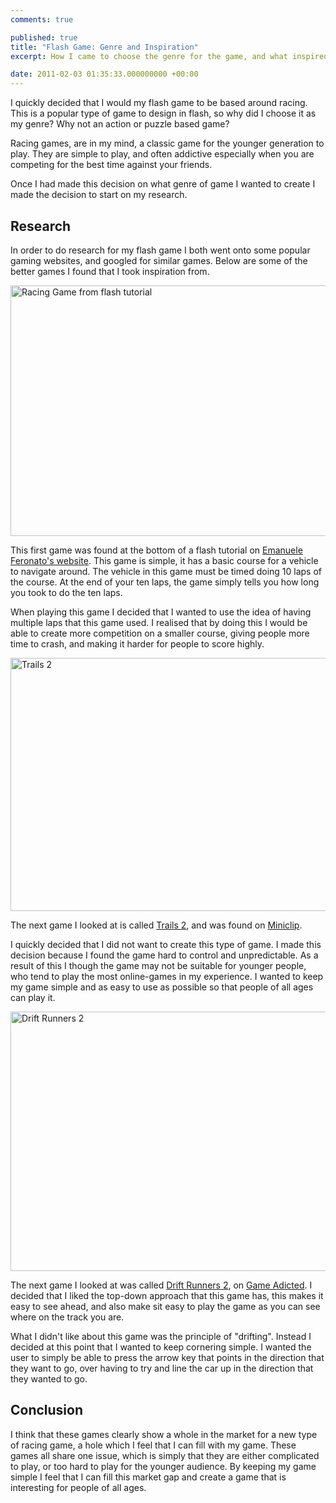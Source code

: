 ```yaml
---
comments: true

published: true
title: "Flash Game: Genre and Inspiration"
excerpt: How I came to choose the genre for the game, and what inspired it.

date: 2011-02-03 01:35:33.000000000 +00:00
---
```

I quickly decided that I would my flash game to be based around racing.  This is a popular type of game to design in flash, so why did I choose it as my genre? Why not an action or puzzle based game?

Racing games, are in my mind, a classic game for the younger generation to play.  They are simple to play, and often addictive especially when you are competing for the best time against your friends.  

Once I had made this decision on what genre of game I wanted to create I made the decision to start on my research.

## Research

In order to do research for my flash game I both went onto some popular gaming websites, and googled for similar games.  Below are some of the better games I found that I took inspiration from.  

[<img src="http://daniel-groves.co.uk/wordpress/wp-content/uploads/2011/02/Screen-shot-2011-02-02-at-23.54.06.png" alt="Racing Game from flash tutorial" title="Racing Game from flash tutorial" width="510" height="401" class="size-full wp-image-353" />](http://www.emanueleferonato.com/2007/05/15/create-a-flash-racing-game-tutorial/)

This first game was found at the bottom of a flash tutorial on [Emanuele Feronato's website](http://www.emanueleferonato.com/2007/05/15/create-a-flash-racing-game-tutorial/).  This game is simple, it has a basic course for a vehicle to navigate around.  The vehicle in this game must be timed doing 10 laps of the course.  At the end of your ten laps, the game simply tells you how long you took to do the ten laps.

When playing this game I decided that I wanted to use the idea of having multiple laps that this game used.  I realised that by doing this I would be able to create more competition on a smaller course, giving people more time to crash, and making it harder for people to score highly.  

[<img src="http://daniel-groves.co.uk/wordpress/wp-content/uploads/2011/02/Screen-shot-2011-02-03-at-00.14.31-550x405.png" alt="Trails 2" title="Trails 2" width="550" height="405" class="size-large wp-image-354" />](http://www.miniclip.com/games/trials-2/en/)

The next game I looked at is called [Trails 2](http://www.miniclip.com/games/trials-2/en/), and was found on [Miniclip](http://miniclip.com).

I quickly decided that I did not want to create this type of game.  I made this decision because I found the game hard to control and unpredictable.  As a result of this I though the game may not be suitable for younger people, who tend to play the most online-games in my experience.  I wanted to keep my game simple and as easy to use as possible so that people of all ages can play it.  

[<img src="http://daniel-groves.co.uk/wordpress/wp-content/uploads/2011/02/Screen-shot-2011-02-03-at-00.22.39-550x415.png" alt="Drift Runners 2" title="Drift Runners 2" width="550" height="415" class="size-large wp-image-356" />](http://www.gameadicted.com/game/drift-runners-2)

The next game I looked at was called [Drift Runners 2](http://www.gameadicted.com/game/drift-runners-2), on [Game Adicted](http://gameadicated.com).  I decided that I liked the top-down approach that this game has, this makes it easy to see ahead, and also make sit easy to play the game as you can see where on the track you are.  

What I didn't like about this game was the principle of "drifting".  Instead I decided at this point that I wanted to keep cornering simple.  I wanted the user to simply be able to press the arrow key that points in the direction that they want to go, over having to try and line the car up in the direction that they wanted to go.  

## Conclusion

I think that these games clearly show a whole in the market for a new type of racing game, a hole which I feel that I can fill with my game.  These games all share one issue, which is simply that they are either complicated to play, or too hard to play for the younger audience.  By keeping my game simple I feel that I can fill this market gap and create a game that is interesting for people of all ages.  
